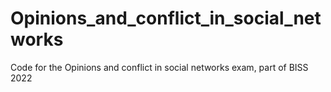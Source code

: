 # Opinions_and_conflict_in_social_networks
Code for the Opinions and conflict in social networks exam, part of BISS 2022
